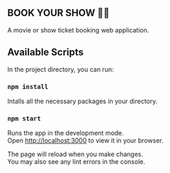## BOOK YOUR SHOW 🎥🎫

A movie or show ticket booking web application.

## Available Scripts

In the project directory, you can run:

### `npm install`

Intalls all the necessary packages in your directory.
### `npm start`

Runs the app in the development mode.\
Open [http://localhost:3000](http://localhost:3000) to view it in your browser.

The page will reload when you make changes.\
You may also see any lint errors in the console.


